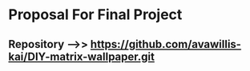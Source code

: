 # Proposal For Final Project 

## Repository -->> https://github.com/avawillis-kai/DIY-matrix-wallpaper.git


